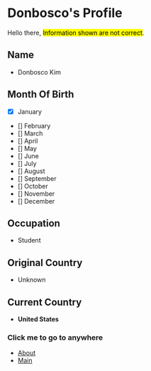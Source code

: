 # Donbosco's Profile
Hello there, <mark>Information shown are not correct</mark>.

## Name
- Donbosco Kim

## Month Of Birth
- [x] January
- [] February
- [] March
- [] April
- [] May
- [] June
- [] July
- [] August
- [] September
- [] October
- [] November
- [] December


## Occupation
- Student

## Original Country
- Unknown

## Current Country 
- **United States**

### Click me to go to anywhere
- [About](about.md)
- [Main](README.md)
